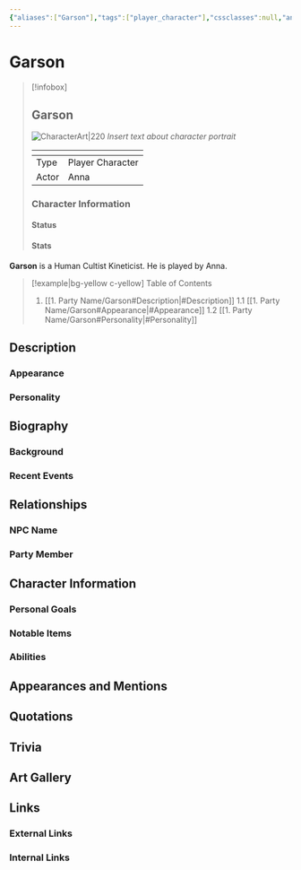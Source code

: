 ```yaml
---
{"aliases":["Garson"],"tags":["player_character"],"cssclasses":null,"ancestry":"Human","heritage":"N/A","background":"Cultist","class":"Kineticist","subclass":"N/A","player_name":"Anna","dg-publish":true,"permalink":"/1-party-name/garson/","dgPassFrontmatter":true}
---
```


# Garson
> [!infobox]
> ## **Garson**
> ![CharacterArt|220](https://encrypted-tbn0.gstatic.com/images?q=tbn:ANd9GcR0qAyHWqphrd9sdj7KtA7Pu4iX-bxcnKBdBw&s)
> *Insert text about character portrait*
> <table><colgroup></colgroup><thead><tr><th></th><th></th></tr></thead><tbody><tr><td>Type</td><td>Player Character</td></tr><tr><td>Actor</td><td>Anna</td></tr><tr></tbody></table>
> <h3> Character Information </h3>
> 
> <h4> Status </h4>
> 
> <h4> Stats </h4>
> 

**Garson** is a Human Cultist Kineticist. He is played by Anna.

> [!example|bg-yellow c-yellow] Table of Contents 
> 1. [[1. Party Name/Garson#Description\|#Description]]
> 	1.1 [[1. Party Name/Garson#Appearance\|#Appearance]]
> 	1.2 [[1. Party Name/Garson#Personality\|#Personality]]

## Description
### Appearance
### Personality

## Biography
### Background
### Recent Events

## Relationships 
### NPC Name
### Party Member

## Character Information
### Personal Goals 
### Notable Items
### Abilities 

## Appearances and Mentions

## Quotations

## Trivia

## Art Gallery

## Links
### External Links
### Internal Links